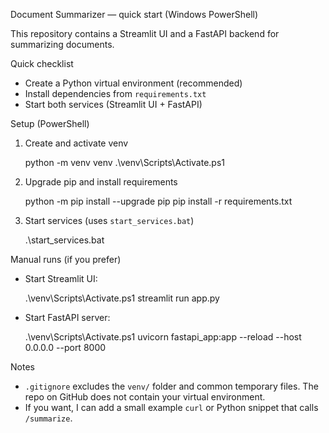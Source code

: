 Document Summarizer — quick start (Windows PowerShell)

This repository contains a Streamlit UI and a FastAPI backend for summarizing documents.

Quick checklist
- Create a Python virtual environment (recommended)
- Install dependencies from `requirements.txt`
- Start both services (Streamlit UI + FastAPI)

Setup (PowerShell)

1. Create and activate venv

   python -m venv venv
   .\venv\Scripts\Activate.ps1

2. Upgrade pip and install requirements

   python -m pip install --upgrade pip
   pip install -r requirements.txt

3. Start services (uses `start_services.bat`)

   .\start_services.bat

Manual runs (if you prefer)

- Start Streamlit UI:

  .\venv\Scripts\Activate.ps1
  streamlit run app.py

- Start FastAPI server:

  .\venv\Scripts\Activate.ps1
  uvicorn fastapi_app:app --reload --host 0.0.0.0 --port 8000

Notes
- `.gitignore` excludes the `venv/` folder and common temporary files. The repo on GitHub does not contain your virtual environment.
- If you want, I can add a small example `curl` or Python snippet that calls `/summarize`.
